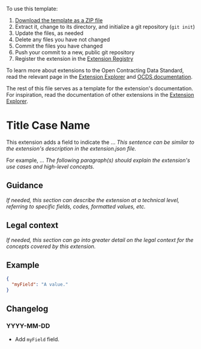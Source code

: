 To use this template:

1. [Download the template as a ZIP file](https://github.com/open-contracting/standard_extension_template/archive/master.zip)
1. Extract it, change to its directory, and initialize a git repository (`git init`)
1. Update the files, as needed
1. Delete any files you have not changed
1. Commit the files you have changed
1. Push your commit to a new, public git repository
1. Register the extension in the [Extension Registry](https://github.com/open-contracting/extension_registry)

To learn more about extensions to the Open Contracting Data Standard, read the relevant page in the [Extension Explorer](https://extensions.open-contracting.org/en/publishers/) and [OCDS documentation](https://standard.open-contracting.org/latest/en/extensions/).

The rest of this file serves as a template for the extension's documentation. For inspiration, read the documentation of other extensions in the [Extension Explorer](https://extensions.open-contracting.org/).

# Title Case Name

This extension adds a field to indicate the ... *This sentence can be similar to the extension's description in the extension.json file.*

For example, ... *The following paragraph(s) should explain the extension's use cases and high-level concepts.*

## Guidance

*If needed, this section can describe the extension at a technical level, referring to specific fields, codes, formatted values, etc.*

## Legal context

*If needed, this section can go into greater detail on the legal context for the concepts covered by this extension.*

## Example

```json
{
  "myField": "A value."
}
```

## Changelog

### YYYY-MM-DD

- Add `myField` field.
